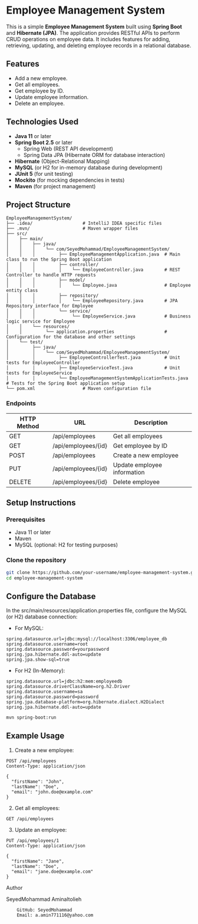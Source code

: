 # Employee Management System

This is a simple **Employee Management System** built using **Spring Boot** and **Hibernate (JPA)**. The application provides RESTful APIs to perform CRUD operations on employee data. It includes features for adding, retrieving, updating, and deleting employee records in a relational database.

## Features

- Add a new employee.
- Get all employees.
- Get employee by ID.
- Update employee information.
- Delete an employee.

## Technologies Used

- **Java 11** or later
- **Spring Boot 2.5** or later
    - Spring Web (REST API development)
    - Spring Data JPA (Hibernate ORM for database interaction)
- **Hibernate** (Object-Relational Mapping)
- **MySQL** (or H2 for in-memory database during development)
- **JUnit 5** (for unit testing)
- **Mockito** (for mocking dependencies in tests)
- **Maven** (for project management)

## Project Structure
```
EmployeeManagementSystem/
├── .idea/                   # IntelliJ IDEA specific files
├── .mvn/                    # Maven wrapper files
├── src/
│    ├── main/
│    │    ├── java/
│    │    │    └── com/SeyedMohammad/EmployeeManagementSystem/
│    │    │         ├── EmployeeManagementApplication.java  # Main class to run the Spring Boot application
│    │    │         ├── controller/
│    │    │         │    └── EmployeeController.java        # REST Controller to handle HTTP requests
│    │    │         ├── model/
│    │    │         │    └── Employee.java                  # Employee entity class
│    │    │         ├── repository/
│    │    │         │    └── EmployeeRepository.java        # JPA Repository interface for Employee
│    │    │         └── service/
│    │    │              └── EmployeeService.java           # Business logic service for Employee
│    │    └── resources/
│    │         └── application.properties                   # Configuration for the database and other settings
│    └── test/
│         ├── java/
│         │    └── com/SeyedMohammad/EmployeeManagementSystem/
│         │         ├── EmployeeControllerTest.java         # Unit tests for EmployeeController
│         │         ├── EmployeeServiceTest.java            # Unit tests for EmployeeService
│         │         └── EmployeeManagementSystemApplicationTests.java  # Tests for the Spring Boot application setup
└── pom.xml                  # Maven configuration file
```


### Endpoints

| HTTP Method | URL               | Description                    |
| ----------- | ----------------- | ------------------------------ |
| GET         | /api/employees     | Get all employees               |
| GET         | /api/employees/{id} | Get employee by ID              |
| POST        | /api/employees     | Create a new employee           |
| PUT         | /api/employees/{id} | Update employee information     |
| DELETE      | /api/employees/{id} | Delete employee                 |

## Setup Instructions

### Prerequisites

- Java 11 or later
- Maven
- MySQL (optional: H2 for testing purposes)

### Clone the repository

```bash
git clone https://github.com/your-username/employee-management-system.git
cd employee-management-system
```

## Configure the Database

In the src/main/resources/application.properties file, configure the MySQL (or H2) database connection:
 - For MySQL:
```
spring.datasource.url=jdbc:mysql://localhost:3306/employee_db
spring.datasource.username=root
spring.datasource.password=yourpassword
spring.jpa.hibernate.ddl-auto=update
spring.jpa.show-sql=true
```
 - For H2 (In-Memory):
```
spring.datasource.url=jdbc:h2:mem:employeedb
spring.datasource.driverClassName=org.h2.Driver
spring.datasource.username=sa
spring.datasource.password=password
spring.jpa.database-platform=org.hibernate.dialect.H2Dialect
spring.jpa.hibernate.ddl-auto=update
```
```bash
mvn spring-boot:run
```

## Example Usage
1. Create a new employee:
```
POST /api/employees
Content-Type: application/json

{
  "firstName": "John",
  "lastName": "Doe",
  "email": "john.doe@example.com"
}

```
2. Get all employees:
```
GET /api/employees
```
3. Update an employee:
```
PUT /api/employees/1
Content-Type: application/json

{
  "firstName": "Jane",
  "lastName": "Doe",
  "email": "jane.doe@example.com"
}
```

Author

SeyedMohammad Aminaltolieh 
```
    GitHub: SeyedMohammad
    Email: a.amin771116@yahoo.com
```